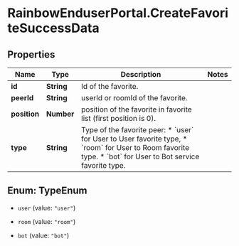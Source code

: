 # RainbowEnduserPortal.CreateFavoriteSuccessData

## Properties

Name | Type | Description | Notes
------------ | ------------- | ------------- | -------------
**id** | **String** | Id of the favorite. | 
**peerId** | **String** | userId or roomId of the favorite. | 
**position** | **Number** | position of the favorite in favorite list (first position is 0). | 
**type** | **String** | Type of the favorite peer:   * &#x60;user&#x60; for User to User favorite type, * &#x60;room&#x60; for User to Room favorite type. * &#x60;bot&#x60; for User to Bot service favorite type.   | 



## Enum: TypeEnum


* `user` (value: `"user"`)

* `room` (value: `"room"`)

* `bot` (value: `"bot"`)





